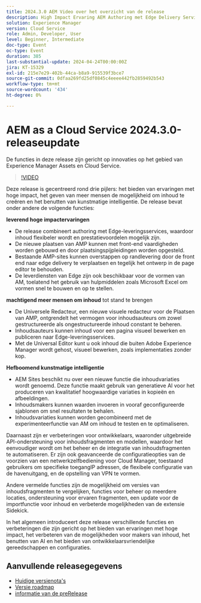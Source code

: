 ```yaml
---
title: 2024.3.0 AEM Video over het overzicht van de release
description: High Impact Ervaring AEM Authoring met Edge Delivery Services Edge Delivery Services voor FormsContent door iedereen, voor alle Universal Editor ActionScript AEM Sites - Generate Content Variations (GenAI) Rapid Development CruD OpenAPIs for Content Fragments and ModelsCloud Service Foundation Advanced NetworkingAndere opmerkelijke verbeteringen Vergelijken ondersteuning voor multisite beheer van contentfragmentversies voor ervaringsfragmenten Bijgewerkte Content Importer v1.51.5110 Sidekick Extension v6.41.0
solution: Experience Manager
version: Cloud Service
role: Admin, Developer, User
level: Beginner, Intermediate
doc-type: Event
oc-type: Event
duration: 385
last-substantial-update: 2024-04-24T00:00:00Z
jira: KT-15329
exl-id: 215e7e29-402b-44ca-b8a9-915539f3bce7
source-git-commit: 0dfaa269fd25df0845c4eeee442fb2859492b543
workflow-type: tm+mt
source-wordcount: '434'
ht-degree: 0%

---
```


# AEM as a Cloud Service 2024.3.0-releaseupdate

De functies in deze release zijn gericht op innovaties op het gebied van Experience Manager Assets en Cloud Service.

>[!VIDEO](https://video.tv.adobe.com/v/3428344/?learn=on)

Deze release is gecentreerd rond drie pijlers: het bieden van ervaringen met hoge impact, het geven van meer mensen de mogelijkheid om inhoud te creëren en het benutten van kunstmatige intelligentie. De release bevat onder andere de volgende functies:

**leverend hoge impactervaringen**

* De release combineert authoring met Edge-leveringsservices, waardoor inhoud flexibeler wordt en prestatievoordelen mogelijk zijn.
* De nieuwe plaatsen van AMP kunnen met front-end vaardigheden worden gebouwd en door plaatsingspijpleidingen worden opgesteld.
* Bestaande AMP-sites kunnen overstappen op randlevering door de front end naar edge delivery te verplaatsen en tegelijk het ontwerp in de page editor te behouden.
* De leverdiensten van Edge zijn ook beschikbaar voor de vormen van AM, toelatend het gebruik van hulpmiddelen zoals Microsoft Excel om vormen snel te bouwen en op te stellen.

**machtigend meer mensen om inhoud** tot stand te brengen

* De Universele Redacteur, een nieuwe visuele redacteur voor de Plaatsen van AMP, ontgrendelt het vermogen voor inhoudsauteurs om zowel gestructureerde als ongestructureerde inhoud constant te beheren.
* Inhoudsauteurs kunnen inhoud voor een pagina visueel bewerken en publiceren naar Edge-leveringsservices.
* Met de Universal Editor kunt u ook inhoud die buiten Adobe Experience Manager wordt gehost, visueel bewerken, zoals implementaties zonder kop.

**Hefboomend kunstmatige intelligentie**

* AEM Sites beschikt nu over een nieuwe functie die inhoudvariaties wordt genoemd. Deze functie maakt gebruik van generatieve AI voor het produceren van kwalitatief hoogwaardige variaties in kopieën en afbeeldingen.
* Inhoudsmakers kunnen waarden invoeren in vooraf geconfigureerde sjablonen om snel resultaten te behalen.
* Inhoudsvariaties kunnen worden gecombineerd met de experimenteerfunctie van AM om inhoud te testen en te optimaliseren.

<!--
**High Impact Experiences**
 * AEM Authoring with Edge Delivery Services
 * Edge Delivery Services for Forms

**Content by all, for all**
 * Universal Editor

**Actionable Intelligence**
 * AEM Sites: Generate Content Variations (GenAI)

**Rapid Development**
 * CruD OpenAPIs for Content Fragments and Models

**Cloud Service Foundation**
 * Advanced Networking

**Other Notable Enhancements**
 * Compare Content Fragment Versions
 * Multisite Management support for Experience Fragments
 * Updated Content Importer v1.51.0
 * Sidekick Extension v6.41.0
-->

Daarnaast zijn er verbeteringen voor ontwikkelaars, waaronder uitgebreide API-ondersteuning voor inhoudsfragmenten en modellen, waardoor het eenvoudiger wordt om het beheer en de integratie van inhoudsfragmenten te automatiseren. Er zijn ook geavanceerde de configuratieopties van de voorzien van een netwerkzelfbediening voor Cloud Manager, toestaand gebruikers om specifieke toegangIP adressen, de flexibele configuratie van de havenuitgang, en de opstelling van VPN te vormen.

Andere vermelde functies zijn de mogelijkheid om versies van inhoudsfragmenten te vergelijken, functies voor beheer op meerdere locaties, ondersteuning voor ervaren fragmenten, een update voor de importfunctie voor inhoud en verbeterde mogelijkheden van de extensie Sidekick.

In het algemeen introduceert deze release verschillende functies en verbeteringen die zijn gericht op het bieden van ervaringen met hoge impact, het verbeteren van de mogelijkheden voor makers van inhoud, het benutten van AI en het bieden van ontwikkelaarsvriendelijke gereedschappen en configuraties.

<!--
Have questions about the release?  Discuss the release in [Experience League Communities](https://adobe.ly/3RPNYZF) -->

## Aanvullende releasegegevens

* [ Huidige versienota&#39;s ](https://experienceleague.adobe.com/docs/experience-manager-cloud-service/content/release-notes/home.html)
* [ Versie roadmap ](https://experienceleague.adobe.com/docs/experience-manager-release-information/aem-release-updates/update-releases-roadmap.html)
* [ informatie van de preRelease ](https://experienceleague.adobe.com/docs/experience-manager-cloud-service/content/release-notes/prerelease.html)
